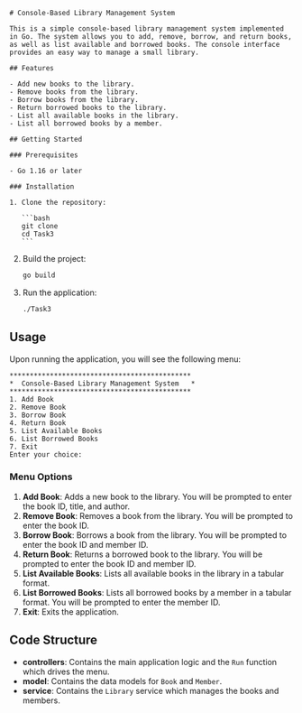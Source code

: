 ````
# Console-Based Library Management System

This is a simple console-based library management system implemented in Go. The system allows you to add, remove, borrow, and return books, as well as list available and borrowed books. The console interface provides an easy way to manage a small library.

## Features

- Add new books to the library.
- Remove books from the library.
- Borrow books from the library.
- Return borrowed books to the library.
- List all available books in the library.
- List all borrowed books by a member.

## Getting Started

### Prerequisites

- Go 1.16 or later

### Installation

1. Clone the repository:

   ```bash
   git clone
   cd Task3
   ```
````

2. Build the project:

   ```bash
   go build
   ```

3. Run the application:

   ```bash
   ./Task3
   ```

## Usage

Upon running the application, you will see the following menu:

```
*********************************************
*  Console-Based Library Management System   *
*********************************************
1. Add Book
2. Remove Book
3. Borrow Book
4. Return Book
5. List Available Books
6. List Borrowed Books
7. Exit
Enter your choice:
```

### Menu Options

1. **Add Book**: Adds a new book to the library. You will be prompted to enter the book ID, title, and author.
2. **Remove Book**: Removes a book from the library. You will be prompted to enter the book ID.
3. **Borrow Book**: Borrows a book from the library. You will be prompted to enter the book ID and member ID.
4. **Return Book**: Returns a borrowed book to the library. You will be prompted to enter the book ID and member ID.
5. **List Available Books**: Lists all available books in the library in a tabular format.
6. **List Borrowed Books**: Lists all borrowed books by a member in a tabular format. You will be prompted to enter the member ID.
7. **Exit**: Exits the application.

## Code Structure

- **controllers**: Contains the main application logic and the `Run` function which drives the menu.
- **model**: Contains the data models for `Book` and `Member`.
- **service**: Contains the `Library` service which manages the books and members.

```


```
